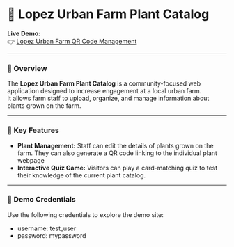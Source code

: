# 🌿 Lopez Urban Farm Plant Catalog

**Live Demo:**  
👉 [Lopez Urban Farm QR Code Management](https://lopez-urban-farm-qr-code-management-eta.vercel.app/view)

---

### 🏡 Overview
The **Lopez Urban Farm Plant Catalog** is a community-focused web application designed to increase engagement at a local urban farm.  
It allows farm staff to upload, organize, and manage information about plants grown on the farm.

---

### 🌱 Key Features
- **Plant Management:** Staff can edit the details of plants grown on the farm. They can also generate a QR code linking to the individual plant webpage
- **Interactive Quiz Game:** Visitors can play a card-matching quiz to test their knowledge of the current plant catalog.  

---

### 🔐 Demo Credentials
Use the following credentials to explore the demo site:
- username: test_user
- password: mypassword
